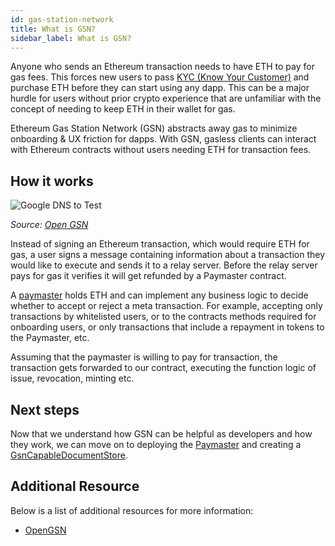 ```yaml
---
id: gas-station-network
title: What is GSN?
sidebar_label: What is GSN?
---
```


Anyone who sends an Ethereum transaction needs to have ETH to pay for gas fees. This forces new users to pass [KYC (Know Your Customer)](../../appendix/glossary#know-your-customer-kyc) and purchase ETH before they can start using any dapp. This can be a major hurdle for users without prior crypto experience that are unfamiliar with the concept of needing to keep ETH in their wallet for gas.

Ethereum Gas Station Network (GSN) abstracts away gas to minimize onboarding & UX friction for dapps. With GSN, gasless clients can interact with Ethereum contracts without users needing ETH for transaction fees.

## How it works

![Google DNS to Test](/docs/advanced/gas-station-network/gsn_flow_full_layered.jpg)

_Source: [Open GSN](https://docs.opengsn.org/learn/index.html)_

Instead of signing an Ethereum transaction, which would require ETH for gas, a user signs a message containing information about a transaction they would like to execute and sends it to a relay server. Before the relay server pays for gas it verifies it will get refunded by a Paymaster contract.

A [paymaster](https://docs.opengsn.org/learn/index.html#paymaster) holds ETH and can implement any business logic to decide whether to accept or reject a meta transaction. For example, accepting only transactions by whitelisted users, or to the contracts methods required for onboarding users, or only transactions that include a repayment in tokens to the Paymaster, etc.

Assuming that the paymaster is willing to pay for transaction, the transaction gets forwarded to our contract, executing the function logic of issue, revocation, minting etc.

## Next steps

Now that we understand how GSN can be helpful as developers and how they work, we can move on to deploying the [Paymaster](/docs/advanced/gsn/setup-paymaster) and creating a [GsnCapableDocumentStore](/docs/advanced/gsn/gsn-capable-document-store).

## Additional Resource

Below is a list of additional resources for more information:

- [OpenGSN](https://docs.opengsn.org/learn/index.html)
